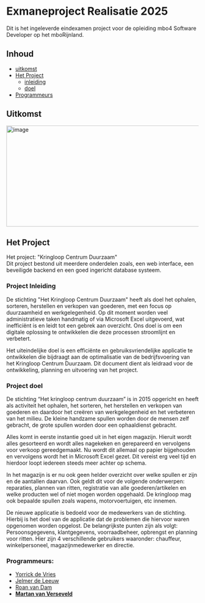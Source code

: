 # Exmaneproject Realisatie 2025
Dit is het ingeleverde eindexamen project voor de opleiding mbo4 Software Developer op het mboRijnland.

## Inhoud
- [uitkomst](#uitkomst)
- [Het Project](#het-project)
  - [inleiding](#project-inleiding)
  - [doel](#project-doel)
- [Programmeurs](#programmeurs)


## Uitkomst
<img width="734" height="264" alt="image" src="https://github.com/user-attachments/assets/830e0ca4-8743-49b7-a8c2-509cf436799f" />


## Het Project
Het project: "Kringloop Centrum Duurzaam" <br>
Dit project bestond uit meerdere onderdelen zoals, een web interface, een beveiligde backend en een goed ingericht database systeem.


### Project Inleiding
De stichting "Het Kringloop Centrum Duurzaam" heeft als doel het ophalen, sorteren, herstellen en verkopen van goederen, met een focus op duurzaamheid en werkgelegenheid. Op dit moment worden veel administratieve taken handmatig of via Microsoft Excel uitgevoerd, wat inefficiënt is en leidt tot een gebrek aan overzicht. Ons doel is om een digitale oplossing te ontwikkelen die deze processen stroomlijnt en verbetert.

Het uiteindelijke doel is een efficiënte en gebruiksvriendelijke applicatie te ontwikkelen die bijdraagt aan de optimalisatie van de bedrijfsvoering van het Kringloop Centrum Duurzaam. Dit document dient als leidraad voor de ontwikkeling, planning en uitvoering van het project.


### Project doel
De stichting “Het kringloop centrum duurzaam” is in 2015 opgericht en heeft als activiteit het ophalen, het sorteren, het herstellen en verkopen van goederen en daardoor het creëren van werkgelegenheid en het verbeteren van het milieu. De kleine handzame spullen worden door de mensen zelf gebracht, de grote spullen worden door een ophaaldienst gebracht.

Alles komt in eerste instantie goed uit in het eigen magazijn. Hieruit wordt alles gesorteerd en wordt alles nagekeken en gerepareerd en vervolgens voor verkoop gereedgemaakt. Nu wordt dit allemaal op papier bijgehouden en vervolgens wordt het in Microsoft Excel gezet. Dit vereist erg veel tijd en hierdoor loopt iedereen steeds meer achter op schema.

In het magazijn is er nu ook geen helder overzicht over welke spullen er zijn en de aantallen daarvan. Ook geldt dit voor de volgende onderwerpen: reparaties, plannen van ritten, registratie van alle goederen/artikelen en welke producten wel of niet mogen worden opgehaald. De kringloop mag ook bepaalde spullen zoals wapens, motorvoertuigen, etc innemen.

De nieuwe applicatie is bedoeld voor de medewerkers van de stichting. Hierbij is het doel van de applicatie dat de problemen die hiervoor waren opgenomen worden opgelost. De belangrijkste punten zijn als volgt: Persoonsgegevens, klantgegevens, voorraadbeheer, opbrengst en planning voor ritten. Hier zijn 4 verschillende gebruikers waaronder: chauffeur, winkelpersoneel, magazijnmedewerker en directie.


### Programmeurs:
- [Yorrick de Vries](https://github.com/Yorrick06)
- [Jelmer de Leeuw](https://github.com/JelmerDeLeeuw)
- [Roan van Dam](https://github.com/RoanvDam)
- **[Martan van Verseveld](https://github.com/Martan-van-Verseveld)**
